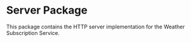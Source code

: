 # Server Package

This package contains the HTTP server implementation for the Weather Subscription Service.
